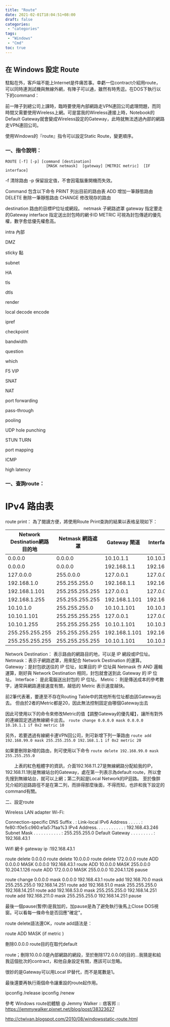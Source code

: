 ```yaml
---
title: "Route"
date: 2021-02-01T18:04:51+08:00
draft: false
categories:
 - "categories"
tags:
 - "Windows"
 - "Cmd"
toc: true
---
```




## 在 Windows 設定 Route
<!-- 簡介 -->
駐點在外，客戶端不能上Internet是件痛苦事。幸虧一位contract介紹用route，可以同時連測試機與無線外網，有陣子可以通，雖然有時秀逗。在DOS下執行以下的command：

前一陣子到總公司上課時，臨時要使用內部網路走VPN連回公司處理問題，而同時間又需要使用Wireless上網。可是當我的Wireless連接上時，Notebook的Default Gateway就會變成Wireless設定的Gateway，此時就無法透過內部的網路走VPN連回公司。

使用Windows的『route』指令可以設定Static Route，變更順序。

<!--more-->



### 一、指令說明：

```
ROUTE [-f] [-p] [command [destination]
                  [MASK netmask]  [gateway] [METRIC metric]  [IF interface]
```

-f      清除路由
-p      保留設定值，不會因電腦重開機而失效。

Command    包含以下命令
   PRINT   列出目前的路由表
   ADD    增加一筆靜態路由
    DELETE  刪除一筆靜態路由
   CHANGE  修改現存的路由

destination  路由的目標IP位址或網段。
netmask    子網路遮罩
gateway     指定要走的Gateway
interface   指定送出封包時的網卡ID
METRIC    可視為封包傳遞的優先權，數字愈低優先權愈高。

intra 內部

DMZ

sticky 黏

subnet

HA 

tls

dtls

render

local decode encode

ipref

checkpoint

bandwidth

question

which

F5 VIP

SNAT

NAT

port forwarding

pass-through

pooling

UDP hole punching

STUN TURN

port mapping

ICMP

high latency



### 一、查詢route：


IPv4 路由表
===========================================================================
route print：
為了閱讀方便，將使用Route Print查詢的結果以表格呈現如下：

| Network Destination網路目的地 | Netmask 網路遮罩 | Gateway 閘道  | Interface 介面 | Metric 公制 |
| ----------------------------- | ---------------- | ------------- | -------------- | ----------- |
| 0.0.0.0                       | 0.0.0.0          | 10.10.1.1     | 10.10.1.101    | 20          |
| 0.0.0.0                       | 0.0.0.0          | 192.168.1.1   | 192.168.1.101  | 20          |
| 127.0.0.0                     | 255.0.0.0        | 127.0.0.1     | 127.0.0.1      | 1           |
| 192.168.1.0                   | 255.255.255.0    | 192.168.1.1   | 192.168.1.101  | 20          |
| 192.168.1.101                 | 255.255.255.255  | 127.0.0.1     | 127.0.0.1      | 20          |
| 192.168.1.255                 | 255.255.255.255  | 192.168.1.101 | 192.168.1.101  | 20          |
| 10.10.1.0                     | 255.255.255.0    | 10.10.1.101   | 10.10.10.101   | 20          |
| 10.10.1.101                   | 255.255.255.255  | 127.0.0.1     | 127.0.0.1      | 20          |
| 10.10.1.255                   | 255.255.255.255  | 10.10.1.101   | 10.10.10.101   | 20          |
| 255.255.255.255               | 255.255.255.255  | 192.168.1.101 | 192.168.1.101  | 1           |
| 255.255.255.255               | 255.255.255.255  | 10.10.1.101   | 10.10.1.101    | 1           |

Network Destination： 表示路由的網路目的地，可以是 IP 網段或IP位址。
Netmask：表示子網路遮罩，用來配合 Network Destination 的運算。
Gateway：是封包欲送往的 IP 位址，如果目的 IP 位址與 Netmask 作 AND 邏輯運算，剛好與 Network Destination 相同，封包就會送到此 Gateway 的 IP 位址。
Interface： 是此電腦送出封包的 IP 位址。
Metric： 則是傳送成本的參考數字，通常與網路連接速度有關，越低的 Metric 表示速度越快。





前2筆代表著，要連至不存在Routing Table中的其他所有位址都由該Gateway出去。
但由於2者的Metric都是20，因此無法控制固定由哪個Gateway出去

因此可使用以下的命令來修改Metric的值【調整Gateway的優先權】，讓所有對外的連線固定透過無線網卡出去。
`route change 0.0.0.0 mask 0.0.0.0 10.10.1.1 if 0x2 metric 10`

另外，若要透過有線網卡連VPN回公司，則可新增下列一筆路由
`route add 192.168.99.0 mask 255.255.255.0 192.168.1.1 if 0x2 metric 20`

如果要刪除新增的路由，則可使用以下命令
`route delete 192.168.99.0 mask 255.255.255.0`



　　上表的紅色粗體字的資訊，介面192.168.11.27是無線網路分配給我的IP，192.168.11.1則是無線站台的Gateway，處在第一列表示為default route，所以會先搜到無線站台，就可以上網；第二列起是Local Network的IP迴路。
至於像胖兄介紹的迴路路徑不是在第二列，而排得那麼後面，不得而知，也許和我下設定的command有關。

二、設定route

Wireless LAN adapter Wi-Fi:

   Connection-specific DNS Suffix  . :
   Link-local IPv6 Address . . . . . : fe80::f0e5:c960:e1a5:7faa%3
   IPv4 Address. . . . . . . . . . . : 192.168.43.246
   Subnet Mask . . . . . . . . . . . : 255.255.255.0
   Default Gateway . . . . . . . . . : 192.168.43.1


Wifl 網卡 gateway ip :192.168.43.1

route delete 0.0.0.0
route delete 10.0.0.0
route delete 172.0.0.0
route ADD 0.0.0.0 MASK 0.0.0.0 192.168.43.1
route ADD 10.0.0.0 MASK 255.0.0.0 10.204.1.126
route ADD 172.0.0.0 MASK 255.0.0.0 10.204.1.126
pause


route change 0.0.0.0 mask 0.0.0.0 192.168.43.1
route add 192.168.70.0 mask 255.255.255.0 192.168.14.251
route add 192.168.51.0 mask 255.255.255.0 192.168.14.251
route add 192.168.53.0 mask 255.255.255.0 192.168.14.251
route add 192.168.211.0 mask 255.255.255.0 192.168.14.251
pause

最後一個pause(暫停)是我加的，加pause是為了避免執行後馬上Close DOS視窗。可以看每一條命令是否回應"確定"。

route delete語法還OK，route add語法是：

route ADD <Network Destination> MASK <Netmask> <Gateway> (if <Interface> metric <Metric>)


刪除0.0.0.0 route目的在取代default 

route；刪除10.0.0.0是內部網路的網段，至於刪除172.0.0.0的目的…我猜是和給我這個批次的contract，和他自身設定有關，應該可以忽略。

很妙的是Gateway可以用Local IP替代，而不是尾數是1。


最後還要再執行兩個命令讓重設的route起作用。

ipconfig /release
ipconfig /renew


參考
Windows route初體驗 @ Jemmy Walker :: 痞客邦 ::
https://jemmywalker.pixnet.net/blog/post/38323627

http://ctwivan.blogspot.com/2010/08/windowsstatic-route.html

